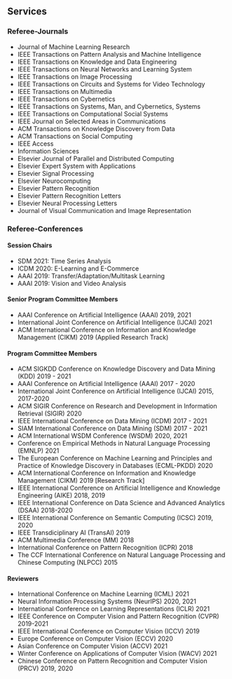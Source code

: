 ## Services

### Referee-Journals

* Journal of Machine Learning Research
* IEEE Transactions on Pattern Analysis and Machine Intelligence
* IEEE Transactions on Knowledge and Data Engineering
* IEEE Transactions on Neural Networks and Learning System
* IEEE Transactions on Image Processing
* IEEE Transactions on Circuits and Systems for Video Technology
* IEEE Transactions on Multimedia
* IEEE Transactions on Cybernetics
* IEEE Transactions on Systems, Man, and Cybernetics, Systems
* IEEE Transactions on Computational Social Systems
* IEEE Journal on Selected Areas in Communications
* ACM Transactions on Knowledge Discovery from Data
* ACM Transactions on Social Computing
* IEEE Access
* Information Sciences
* Elsevier Journal of Parallel and Distributed Computing
* Elsevier Expert System with Applications
* Elsevier Signal Processing
* Elsevier Neurocomputing
* Elsevier Pattern Recognition
* Elsevier Pattern Recognition Letters
* Elsevier Neural Processing Letters
* Journal of Visual Communication and Image Representation

### Referee-Conferences

#### Session Chairs

* SDM 2021: Time Series Analysis
* ICDM 2020: E-Learning and E-Commerce
* AAAI 2019: Transfer/Adaptation/Multitask Learning
* AAAI 2019: Vision and Video Analysis

#### Senior Program Committee Members

* AAAI Conference on Artificial Intelligence (AAAI) 2019, 2021
* International Joint Conference on Artificial Intelligence (IJCAI) 2021
* ACM International Conference on Information and Knowledge Management (CIKM) 2019 (Applied Research Track)

#### Program Committee Members

* ACM SIGKDD Conference on Knowledge Discovery and Data Mining (KDD) 2019 - 2021
* AAAI Conference on Artificial Intelligence (AAAI) 2017 - 2020
* International Joint Conference on Artificial Intelligence (IJCAI) 2015, 2017-2020
* ACM SIGIR Conference on Research and Development in Information Retrieval (SIGIR) 2020
* IEEE International Conference on Data Mining (ICDM) 2017 - 2021
* SIAM International Conference on Data Mining (SDM) 2017 - 2021
* ACM International WSDM Conference (WSDM) 2020, 2021
* Conference on Empirical Methods in Natural Language Processing (EMNLP) 2021
* The European Conference on Machine Learning and Principles and Practice of Knowledge Discovery in Databases (ECML-PKDD) 2020
* ACM International Conference on Information and Knowledge Management (CIKM) 2019 [Research Track]
* IEEE International Conference on Artificial Intelligence and Knowledge Engineering (AIKE) 2018, 2019
* IEEE International Conference on Data Science and Advanced Analytics (DSAA) 2018-2020
* IEEE International Conference on Semantic Computing (ICSC) 2019, 2020
* IEEE Transdiciplinary AI (TransAI) 2019
* ACM Multimedia Conference (MM) 2018
* International Conference on Pattern Recognition (ICPR) 2018
* The CCF International Conference on Natural Language Processing and Chinese Computing (NLPCC) 2015

#### Reviewers

* International Conference on Machine Learning (ICML) 2021
* Neural Information Processing Systems (NeurIPS) 2020, 2021
* International Conference on Learning Representations (ICLR) 2021
* IEEE Conference on Computer Vision and Pattern Recognition (CVPR) 2019-2021
* IEEE International Conference on Computer Vision (ICCV) 2019
* Europe Conference on Computer Vision (ECCV) 2020
* Asian Conference on Computer Vision (ACCV) 2021
* Winter Conference on Applications of Computer Vision (WACV) 2021
* Chinese Conference on Pattern Recognition and Computer Vision (PRCV) 2019, 2020
